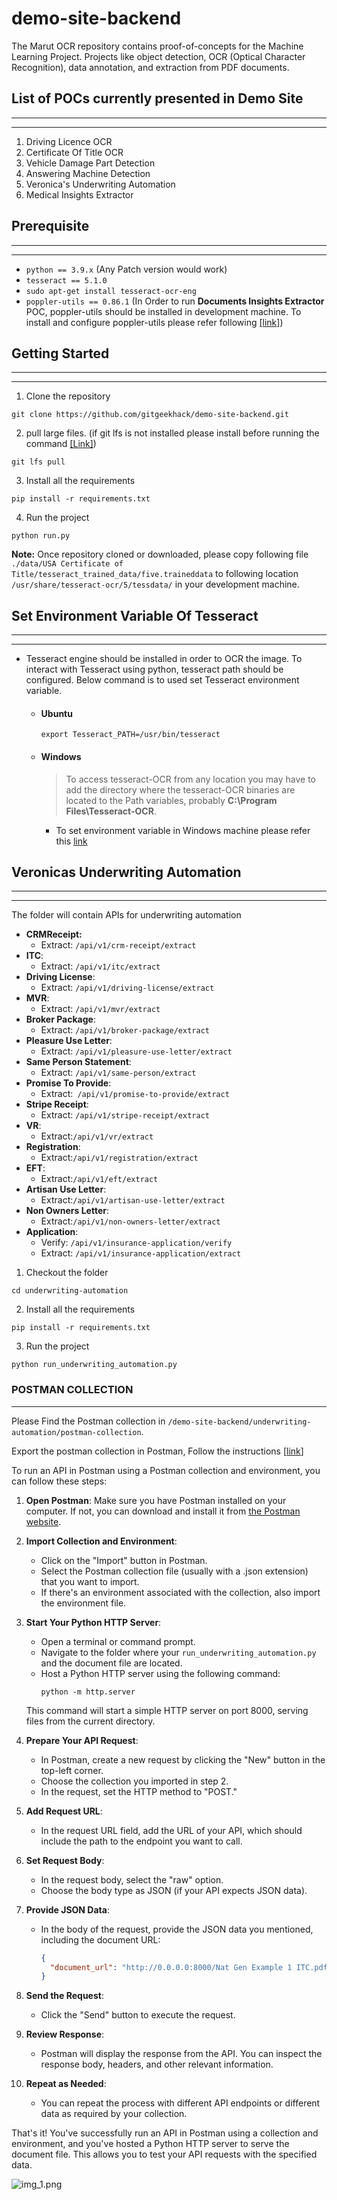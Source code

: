 # demo-site-backend

The Marut OCR repository contains proof-of-concepts for the Machine Learning Project. Projects like object detection, OCR (Optical Character Recognition), data annotation, and extraction from PDF documents.

## List of POCs currently presented in Demo Site


---

---
1. Driving Licence OCR
2. Certificate Of Title OCR
3. Vehicle Damage Part Detection
4. Answering Machine Detection
5. Veronica's Underwriting Automation
6. Medical Insights Extractor

## Prerequisite 


---

---
- `python == 3.9.x` (Any Patch version would work)
- `tesseract == 5.1.0`
- `sudo apt-get install tesseract-ocr-eng`
- `poppler-utils == 0.86.1` (In Order to run **Documents Insights Extractor** POC, poppler-utils should be installed in development machine. To install and configure poppler-utils please refer following [[link]](https://pdf2image.readthedocs.io/en/latest/installation.html))

## Getting Started 


---

---
1. Clone the repository
```commandline
git clone https://github.com/gitgeekhack/demo-site-backend.git
```

2. pull large files. (if git lfs is not installed please install before running the command [[Link]](https://www.scaler.com/topics/git/git-lfs/))
```commandline
git lfs pull
```
3. Install all the requirements
```commandline
pip install -r requirements.txt
```
4. Run the project
```commandline
python run.py
```

**Note:** Once repository cloned or downloaded, please copy following file `./data/USA Certificate of Title/tesseract_trained_data/five.traineddata` to following location `/usr/share/tesseract-ocr/5/tessdata/` in your development machine.  

## Set Environment Variable Of Tesseract


---

---
- Tesseract engine should be installed in order to OCR the image. To interact with Tesseract using python, tesseract path should be configured. Below command is to used set Tesseract environment variable.
  - #### Ubuntu
    ```commandline
    export Tesseract_PATH=/usr/bin/tesseract
    ```
  - #### Windows
    > To access tesseract-OCR from any location you may have to add the directory where the tesseract-OCR binaries are located to the Path variables, probably **C:\Program Files\Tesseract-OCR**.
    - To set environment variable in Windows machine please refer this [link](https://docs.oracle.com/en/database/oracle/machine-learning/oml4r/1.5.1/oread/creating-and-modifying-environment-variables-on-windows.html)

  
## Veronicas Underwriting Automation


---

---

The folder will contain APIs for underwriting automation
- **CRMReceipt:**
  - Extract: `/api/v1/crm-receipt/extract`
- **ITC**:
  - Extract: `/api/v1/itc/extract`
- **Driving License**:
  - Extract: `/api/v1/driving-license/extract`
- **MVR**:
  - Extract: `/api/v1/mvr/extract`
- **Broker Package**:
  - Extract: `/api/v1/broker-package/extract`
- **Pleasure Use Letter**:
  - Extract: `/api/v1/pleasure-use-letter/extract`
- **Same Person Statement**:
  - Extract: `/api/v1/same-person/extract`
- **Promise To Provide**:
  - Extract:` /api/v1/promise-to-provide/extract`
- **Stripe Receipt**:
  - Extract: `/api/v1/stripe-receipt/extract`
- **VR**:
  - Extract:`/api/v1/vr/extract`
- **Registration**:
  - Extract:`/api/v1/registration/extract`
- **EFT**:
  - Extract:`/api/v1/eft/extract`
- **Artisan Use Letter**:
  - Extract:`/api/v1/artisan-use-letter/extract`
- **Non Owners Letter**:
  - Extract:`/api/v1/non-owners-letter/extract`
- **Application**:
  - Verify: `/api/v1/insurance-application/verify`
  - Extract: `/api/v1/insurance-application/extract`

1. Checkout the folder
```commandline
cd underwriting-automation
```
2. Install all the requirements
```commandline
pip install -r requirements.txt
```
3. Run the project
```commandline
python run_underwriting_automation.py
```

### POSTMAN COLLECTION

---

Please Find the Postman collection in `/demo-site-backend/underwriting-automation/postman-collection`.

Export the postman collection in Postman, Follow the instructions [[link](https://learning.postman.com/docs/getting-started/importing-and-exporting/exporting-data/)]

To run an API in Postman using a Postman collection and environment, you can follow these steps:

1. **Open Postman**: Make sure you have Postman installed on your computer. If not, you can download and install it from [the Postman website](https://www.postman.com/).

2. **Import Collection and Environment**:
   - Click on the "Import" button in Postman.
   - Select the Postman collection file (usually with a .json extension) that you want to import.
   - If there's an environment associated with the collection, also import the environment file.

3. **Start Your Python HTTP Server**:
   - Open a terminal or command prompt.
   - Navigate to the folder where your `run_underwriting_automation.py` and the document file are located.
   - Host a Python HTTP server using the following command:
     ```
     python -m http.server
     ```
   This command will start a simple HTTP server on port 8000, serving files from the current directory.

4. **Prepare Your API Request**:
   - In Postman, create a new request by clicking the "New" button in the top-left corner.
   - Choose the collection you imported in step 2.
   - In the request, set the HTTP method to "POST."

5. **Add Request URL**:
   - In the request URL field, add the URL of your API, which should include the path to the endpoint you want to call.

6. **Set Request Body**:
   - In the request body, select the "raw" option.
   - Choose the body type as JSON (if your API expects JSON data).

7. **Provide JSON Data**:
   - In the body of the request, provide the JSON data you mentioned, including the document URL:
     ```json
     {
       "document_url": "http://0.0.0.0:8000/Nat Gen Example 1 ITC.pdf"
     }
     ```

8. **Send the Request**:
   - Click the "Send" button to execute the request.

9. **Review Response**:
   - Postman will display the response from the API. You can inspect the response body, headers, and other relevant information.

10. **Repeat as Needed**:
    - You can repeat the process with different API endpoints or different data as required by your collection.

That's it! You've successfully run an API in Postman using a collection and environment, and you've hosted a Python HTTP server to serve the document file. This allows you to test your API requests with the specified data.

![img_1.png](img_1.png)